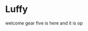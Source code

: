 # Luffy
welcome
gear five is here and it is op 
 
 
  
  
    
                 
              
                      
                                
                 
                      
         
   
 
 
